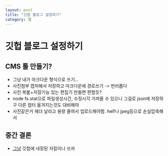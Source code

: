 ```yaml
---
layout: post
title: "깃헙 블로그 설정하기"
category: 웹
---
```

# 깃헙 블로그 설정하기

## CMS 툴 만들기?

- 그냥 내가 마크다운 형식으로 쓰기...
- 사진첨부 캡처해서 저장하고 마크다운에 경로쓰기 -> 번러롭다
- 사진 복붙+저장기능 있는 편집기 만들면 편할듯?
- node fs.stat으로 파일생성시간, 수정시각 가져올 수 있으니 그걸로 json에 저장하구 다른 컴터 옮겨지는것도 대비해야
- 사진같은거 헤더 날라고 용량 줄여서 업로드해야함. helf나 jpeg등으로 손실압축해서


## 중간 결론

- [그냥](https://dreamgonfly.github.io/blog/jekyll-remote-theme/) 깃헙에 내장된 자킬이나 쓰자

